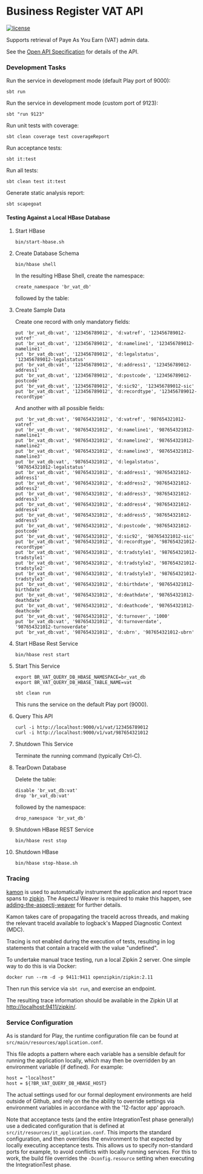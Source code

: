 # Business Register VAT API
[![license](https://img.shields.io/github/license/mashape/apistatus.svg)](./LICENSE)

Supports retrieval of Paye As You Earn (VAT) admin data.

See the [Open API Specification](./api.yaml) for details of the API.


### Development Tasks

Run the service in development mode (default Play port of 9000):

    sbt run

Run the service in development mode (custom port of 9123):

    sbt "run 9123"

Run unit tests with coverage:

    sbt clean coverage test coverageReport

Run acceptance tests:

    sbt it:test

Run all tests:

    sbt clean test it:test

Generate static analysis report:

    sbt scapegoat


#### Testing Against a Local HBase Database

1.  Start HBase

        bin/start-hbase.sh

2.  Create Database Schema

        bin/hbase shell

    In the resulting HBase Shell, create the namespace:

        create_namespace 'br_vat_db'

    followed by the table:




3.  Create Sample Data

    Create one record with only mandatory fields:

        put 'br_vat_db:vat', '123456789012', 'd:vatref', '123456789012-vatref'
        put 'br_vat_db:vat', '123456789012', 'd:nameline1', '123456789012-nameline1'
        put 'br_vat_db:vat', '123456789012', 'd:legalstatus', '123456789012-legalstatus'
        put 'br_vat_db:vat', '123456789012', 'd:address1', '123456789012-address1'
        put 'br_vat_db:vat', '123456789012', 'd:postcode', '123456789012-postcode'
        put 'br_vat_db:vat', '123456789012', 'd:sic92', '123456789012-sic'
        put 'br_vat_db:vat', '123456789012', 'd:recordtype', '123456789012-recordtype'

    And another with all possible fields:

        put 'br_vat_db:vat', '987654321012', 'd:vatref', '987654321012-vatref'
        put 'br_vat_db:vat', '987654321012', 'd:nameline1', '987654321012-nameline1'
        put 'br_vat_db:vat', '987654321012', 'd:nameline2', '987654321012-nameline2'
        put 'br_vat_db:vat', '987654321012', 'd:nameline3', '987654321012-nameline3'
        put 'br_vat_db:vat', '987654321012', 'd:legalstatus', '987654321012-legalstatus'
        put 'br_vat_db:vat', '987654321012', 'd:address1', '987654321012-address1'
        put 'br_vat_db:vat', '987654321012', 'd:address2', '987654321012-address2'
        put 'br_vat_db:vat', '987654321012', 'd:address3', '987654321012-address3'
        put 'br_vat_db:vat', '987654321012', 'd:address4', '987654321012-address4'
        put 'br_vat_db:vat', '987654321012', 'd:address5', '987654321012-address5'
        put 'br_vat_db:vat', '987654321012', 'd:postcode', '987654321012-postcode'
        put 'br_vat_db:vat', '987654321012', 'd:sic92', '987654321012-sic'
        put 'br_vat_db:vat', '987654321012', 'd:recordtype', '987654321012-recordtype'
        put 'br_vat_db:vat', '987654321012', 'd:tradstyle1', '987654321012-tradstyle1'
        put 'br_vat_db:vat', '987654321012', 'd:tradstyle2', '987654321012-tradstyle2'
        put 'br_vat_db:vat', '987654321012', 'd:tradstyle3', '987654321012-tradstyle3'
        put 'br_vat_db:vat', '987654321012', 'd:birthdate', '987654321012-birthdate'
        put 'br_vat_db:vat', '987654321012', 'd:deathdate', '987654321012-deathdate'
        put 'br_vat_db:vat', '987654321012', 'd:deathcode', '987654321012-deathcode'
        put 'br_vat_db:vat', '987654321012', 'd:turnover', '1000'
        put 'br_vat_db:vat', '987654321012', 'd:turnoverdate', '987654321012-turnoverdate'
        put 'br_vat_db:vat', '987654321012', 'd:ubrn', '987654321012-ubrn'

4.  Start HBase Rest Service

        bin/hbase rest start

5.  Start This Service

        export BR_VAT_QUERY_DB_HBASE_NAMESPACE=br_vat_db
        export BR_VAT_QUERY_DB_HBASE_TABLE_NAME=vat

        sbt clean run

    This runs the service on the default Play port (9000).

6.  Query This API

        curl -i http://localhost:9000/v1/vat/123456789012
        curl -i http://localhost:9000/v1/vat/987654321012

7.  Shutdown This Service

    Terminate the running command (typically Ctrl-C).

8.  TearDown Database

    Delete the table:

        disable 'br_vat_db:vat'
        drop 'br_vat_db:vat'

    followed by the namespace:

        drop_namespace 'br_vat_db'

9.  Shutdown HBase REST Service

        bin/hbase rest stop

10.  Shutdown HBase

         bin/hbase stop-hbase.sh


### Tracing
[kamon](http://kamon.io) is used to automatically instrument the application and report trace spans to
[zipkin](https://zipkin.io/).  The AspectJ Weaver is required to make this happen, see [adding-the-aspectj-weaver](http://kamon.io/documentation/1.x/recipes/adding-the-aspectj-weaver/)
for further details.

Kamon takes care of propagating the traceId across threads, and making the relevant traceId available to
logback's Mapped Diagnostic Context (MDC).

Tracing is not enabled during the execution of tests, resulting in log statements that contain a traceId
with the value "undefined".

To undertake manual trace testing, run a local Zipkin 2 server.  One simple way to do this is via Docker:

    docker run --rm -d -p 9411:9411 openzipkin/zipkin:2.11

Then run this service via `sbt run`, and exercise an endpoint.

The resulting trace information should be available in the Zipkin UI at
[http://localhost:9411/zipkin/](http://localhost:9411/zipkin/).


### Service Configuration
As is standard for Play, the runtime configuration file can be found at `src/main/resources/application.conf`.

This file adopts a pattern where each variable has a sensible default for running the application locally,
which may then be overridden by an environment variable (if defined).  For example:

    host = "localhost"
    host = ${?BR_VAT_QUERY_DB_HBASE_HOST}

The actual settings used for our formal deployment environments are held outside of Github, and rely on the
the ability to override settings via environment variables in accordance with the '12-factor app' approach.

Note that acceptance tests (and the entire IntegrationTest phase generally) use a dedicated configuration
that is defined at `src/it/resources/it_application.conf`.  This imports the standard configuration, and then
overrides the environment to that expected by locally executing acceptance tests.  This allows us to specify
non-standard ports for example, to avoid conflicts with locally running services.  For this to work, the
build file overrides the `-Dconfig.resource` setting when executing the IntegrationTest phase.
